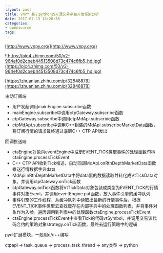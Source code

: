 ```yaml
---
layout: post
title: VNPY 基于python的开源交易平台开发框架分析
date: 2017-07-13 18:28:58
categories:
- opensource
tags:
---
```


[http://www.vnpy.org/](http://www.vnpy.org/)  

![https://pic4.zhimg.com/50/v2-964ef0d2cbeb44513508d73c474c6fb5_hd.jpg](https://pic4.zhimg.com/50/v2-964ef0d2cbeb44513508d73c474c6fb5_hd.jpg)  

[https://zhuanlan.zhihu.com/p/32848878](https://zhuanlan.zhihu.com/p/32848878)  

主动订阅端

- 用户发起调用mainEngine.subscribe函数
- mainEngine.subscribe中调用ctpGateway.subscribe函数
- ctpGateway.subscribe中调用ctpMdApi.subscrbie函数
- ctpMdApi.subscribe中调用C++封装的MdApi.subscribeMarketData函数，将订阅行情的请求最终通过底层C++ CTP API发出

回调推送端

- ctaEngine对象向eventEngine中注册EVENT_TICK类型事件的处理函数句柄ctaEngine.processTickEvent
- C++ CTP API收到Tick推送，自动回调MdApi.onRtnDepthMarketData函数推送行情数据字典data
- MdApi.nRtnDepthMarketData中将data里的数据读取并转化成VtTickData对象，并调用ctpGateway.onTick函数
- ctpGateway.onTick函数将VtTickData对象包装成类型为EVENT_TICK的行情事件对象Event，并调用eventEngine.put函数，放入事件引擎的缓冲队列
- 事件引擎的工作线程，从缓冲队列中读取出最新的行情事件后，根据EVENT_TICK事件类型去查找缓存在内部字典中的处理函数列表，并将事件对象作为入参，遍历调用到列表中的处理函数ctaEngine.processTickEvent
- ctaEngine.processTickEvent中查看Tick的代码vtSymbol，并调用交易该代码合约的策略对象strategy.onTick函数，最终去运行策略中的逻辑



pyd:扩展模块，一般用c/c++编写

ctpapi -> task_queue -> process_task_thread -> any类型 -> python
